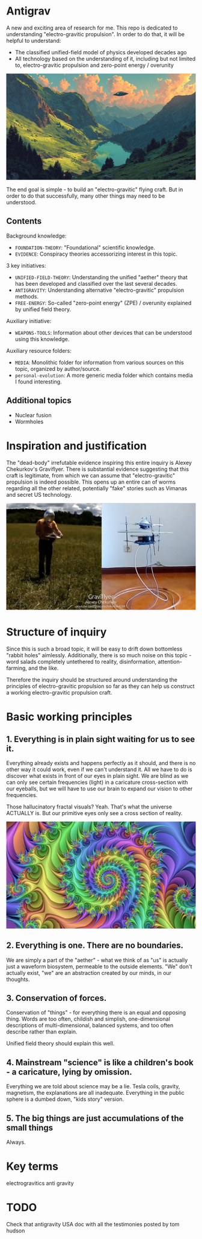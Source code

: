 # Antigrav

A new and exciting area of research for me. This repo is dedicated to understanding "electro-gravitic propulsion". In order to do that, it will be helpful to understand:
- The classified unified-field model of physics developed decades ago
- All technology based on the understanding of it, including but not limited to, electro-gravitic propulsion and zero-point energy / overunity

![](img/ufo.png)

The end goal is simple - to build an "electro-gravitic" flying craft. But in order to do that successfully, many other things may need to be understood.

## Contents

Background knowledge:
- `FOUNDATION-THEORY`: "Foundational" scientific knowledge.
- `EVIDENCE`: Conspiracy theories accessorizing interest in this topic.

3 key initiatives:
- `UNIFIED-FIELD-THEORY`: Understanding the unified "aether" theory that has been developed and classified over the last several decades.
- `ANTIGRAVITY`: Understanding alternative "electro-gravitic" propulsion methods.
- `FREE-ENERGY`: So-called "zero-point energy" (ZPE) / overunity explained by unified field theory.

Auxiliary initiative:
- `WEAPONS-TOOLS`: Information about other devices that can be understood using this knowledge.

Auxiliary resource folders:
- `MEDIA`: Monolithic folder for information from various sources on this topic, organized by author/source.
- `personal-evolution`: A more generic media folder which contains media I found interesting.

## Additional topics

- Nuclear fusion
- Wormholes

# Inspiration and justification

The "dead-body" irrefutable evidence inspiring this entire inquiry is Alexey Chekurkov's Graviflyer. There is substantial evidence suggesting that this craft is legitimate, from which we can assume that "electro-gravitic" propulsion is indeed possible. This opens up an entire can of worms regarding all the other related, potentially "fake" stories such as Vimanas and secret US technology.

![](img/gf.png)

# Structure of inquiry

Since this is such a broad topic, it will be easy to drift down bottomless "rabbit holes" aimlessly. Additionally, there is so much noise on this topic - word salads completely untethered to reality, disinformation, attention-farming, and the like.

Therefore the inquiry should be structured around understanding the principles of electro-gravitic propulsion so far as they can help us construct a working electro-gravitic propulsion craft.

# Basic working principles

## 1. Everything is in plain sight waiting for us to see it.

Everything already exists and happens perfectly as it should, and there is no other way it could work, even if we can't understand it. All we have to do is discover what exists in front of our eyes in plain sight. We are blind as we can only see certain frequencies (light) in a caricature cross-section with our eyeballs, but we will have to use our brain to expand our vision to other frequencies.

Those hallucinatory fractal visuals? Yeah. That's what the universe ACTUALLY is. But our primitive eyes only see a cross section of reality.

![](img/fractal3.jpg)

## 2. Everything is one. There are no boundaries.

We are simply a part of the "aether" - what we think of as "us" is actually just a waveform biosystem, permeable to the outside elements. "We" don't actually exist, "we" are an abstraction created by our minds, in our thoughts.

## 3. Conservation of forces.

Conservation of "things" - for everything there is an equal and opposing thing. Words are too often, childish and simplish, one-dimensional descriptions of multi-dimensional, balanced systems, and too often describe rather than explain.

Unified field theory should explain this well.

## 4. Mainstream "science" is like a children's book - a caricature, lying by omission.

Everything we are told about science may be a lie. Tesla coils, gravity, magnetism, the explanations are all inadequate. Everything in the public sphere is a dumbed down, "kids story" version.

## 5. The big things are just accumulations of the small things

Always.

# Key terms

electrogravitics
anti gravity

# TODO

Check that antigravity USA doc with all the testimonies posted by tom hudson
